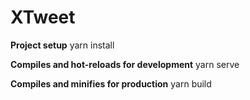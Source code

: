 # XTweet

**Project setup**
yarn install

**Compiles and hot-reloads for development**
yarn serve

**Compiles and minifies for production**
yarn build
